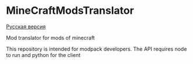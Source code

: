 # MineCraftModsTranslator

[Русская версия](https://github.com/MehanikTMYT/MineCraftModsTranslator/tree/main/README-ru.md)

Mod translator for mods of minecraft

This repository is intended for modpack developers.
The API requires node to run and python for the client
